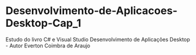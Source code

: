 # Desenvolvimento-de-Aplicacoes-Desktop-Cap_1
Estudo do livro C# e Visual Studio Desenvolvimento de Aplicações Desktop - Autor Everton Coimbra de Araujo
